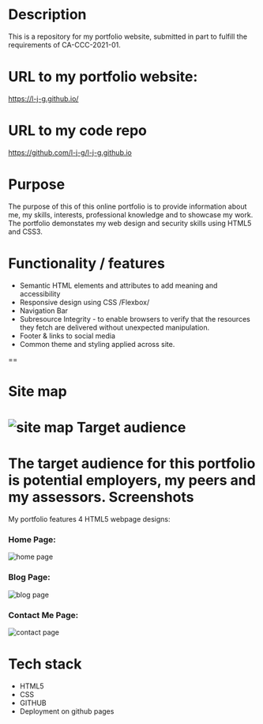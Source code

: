 Description 
=
This is a repository for my portfolio website, submitted in part to fulfill the requirements of CA-CCC-2021-01. 

URL to my portfolio website:
==
https://l-j-g.github.io/

URL to my code repo
==
https://github.com/l-j-g/l-j-g.github.io

Purpose
==

The purpose of this of this online portfolio is to provide information about me, my skills, interests, professional knowledge and to showcase my work. The portfolio demonstates my web design and security skills using HTML5 and CSS3.


Functionality / features
==
* Semantic HTML elements and attributes to add meaning and accessibility 
* Responsive design using CSS /Flexbox/
* Navigation Bar
* Subresource Integrity - to enable browsers to verify that the resources they fetch are delivered without unexpected manipulation.
* Footer & links to social media
* Common theme and styling applied across site. 


==

Site map
==
![site map](./docs/screenshot/sitemap.png "site map screenshot")
Target audience
==
The target audience for this portfolio is potential employers, my peers and my assessors.
Screenshots
==
My portfolio features 4 HTML5 webpage designs:  
### Home Page:
![home page](./docs/screenshot/home.png "home page screenshot")
### Blog Page:
![blog page](./docs/screenshot/blog.png "blog page screenshot")
### Contact Me Page: 
![contact page](./docs/screenshot/contact.png "contact page screenshot")

Tech stack 
==
* HTML5
* CSS
* GITHUB
* Deployment on github pages 

